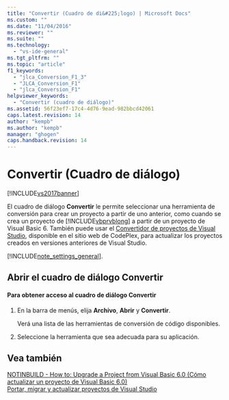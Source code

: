 ```yaml
---
title: "Convertir (Cuadro de di&#225;logo) | Microsoft Docs"
ms.custom: ""
ms.date: "11/04/2016"
ms.reviewer: ""
ms.suite: ""
ms.technology: 
  - "vs-ide-general"
ms.tgt_pltfrm: ""
ms.topic: "article"
f1_keywords: 
  - "jlca_Conversion_F1_3"
  - "JLCA_Conversion_F1"
  - "jlca_Conversion_F1"
helpviewer_keywords: 
  - "Convertir (cuadro de diálogo)"
ms.assetid: 56f23ef7-17c4-4d76-9ead-982bbcd42061
caps.latest.revision: 14
author: "kempb"
ms.author: "kempb"
manager: "ghogen"
caps.handback.revision: 14
---
```

# Convertir (Cuadro de di&#225;logo)
[!INCLUDE[vs2017banner](../../code-quality/includes/vs2017banner.md)]

El cuadro de diálogo **Convertir** le permite seleccionar una herramienta de conversión para crear un proyecto a partir de uno anterior, como cuando se crea un proyecto de [!INCLUDE[vbprvblong](../../ide/reference/includes/vbprvblong_md.md)] a partir de un proyecto de Visual Basic 6. También puede usar el [Convertidor de proyectos de Visual Studio](http://go.microsoft.com/fwlink/?LinkID=246465), disponible en el sitio web de CodePlex, para actualizar los proyectos creados en versiones anteriores de Visual Studio.  
  
 [!INCLUDE[note_settings_general](../../data-tools/includes/note_settings_general_md.md)].  
  
## Abrir el cuadro de diálogo Convertir  
  
#### Para obtener acceso al cuadro de diálogo Convertir  
  
1.  En la barra de menús, elija **Archivo**, **Abrir** y **Convertir**.  
  
     Verá una lista de las herramientas de conversión de código disponibles.  
  
2.  Seleccione la herramienta que sea adecuada para su aplicación.  
  
## Vea también  
 [NOTINBUILD \- How to: Upgrade a Project from Visual Basic 6.0 \(Cómo actualizar un proyecto de Visual Basic 6.0\)](http://msdn.microsoft.com/es-es/c0421e57-5bba-422e-934d-ec42ab9f2af9)   
 [Portar, migrar y actualizar proyectos de Visual Studio](../../porting/porting-migrating-and-upgrading-visual-studio-projects.md)